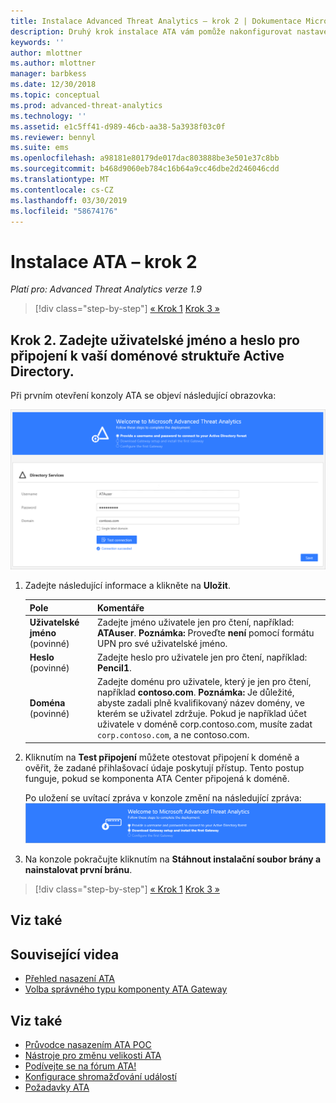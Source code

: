 ```yaml
---
title: Instalace Advanced Threat Analytics – krok 2 | Dokumentace Microsoftu
description: Druhý krok instalace ATA vám pomůže nakonfigurovat nastavení připojení k doméně na serveru ATA Center.
keywords: ''
author: mlottner
ms.author: mlottner
manager: barbkess
ms.date: 12/30/2018
ms.topic: conceptual
ms.prod: advanced-threat-analytics
ms.technology: ''
ms.assetid: e1c5ff41-d989-46cb-aa38-5a3938f03c0f
ms.reviewer: bennyl
ms.suite: ems
ms.openlocfilehash: a98181e80179de017dac803888be3e501e37c8bb
ms.sourcegitcommit: b468d9060eb784c16b64a9cc46dbe2d246046cdd
ms.translationtype: MT
ms.contentlocale: cs-CZ
ms.lasthandoff: 03/30/2019
ms.locfileid: "58674176"
---
```

# <a name="install-ata---step-2"></a>Instalace ATA – krok 2

*Platí pro: Advanced Threat Analytics verze 1.9*

> [!div class="step-by-step"]
> [« Krok 1](install-ata-step1.md)
> [Krok 3 »](install-ata-step3.md)

## <a name="step-2-provide-a-username-and-password-to-connect-to-your-active-directory-forest"></a>Krok 2. Zadejte uživatelské jméno a heslo pro připojení k vaší doménové struktuře Active Directory.

Při prvním otevření konzoly ATA se objeví následující obrazovka:

![Uvítání ATA fáze 1](media/ATA_1.7-welcome-provide-username.png)

1.  Zadejte následující informace a klikněte na **Uložit**.

    |Pole|Komentáře|
    |---------|------------|
    |**Uživatelské jméno** (povinné)|Zadejte jméno uživatele jen pro čtení, například: **ATAuser**. **Poznámka:** Proveďte **není** pomocí formátu UPN pro své uživatelské jméno.|
    |**Heslo** (povinné)|Zadejte heslo pro uživatele jen pro čtení, například: **Pencil1**.|
    |**Doména** (povinné)|Zadejte doménu pro uživatele, který je jen pro čtení, například **contoso.com**. **Poznámka:** Je důležité, abyste zadali plně kvalifikovaný název domény, ve kterém se uživatel zdržuje. Pokud je například účet uživatele v doméně corp.contoso.com, musíte zadat `corp.contoso.com`, a ne contoso.com.|

2. Kliknutím na **Test připojení** můžete otestovat připojení k doméně a ověřit, že zadané přihlašovací údaje poskytují přístup. Tento postup funguje, pokud se komponenta ATA Center připojená k doméně.    

    Po uložení se uvítací zpráva v konzole změní na následující zpráva: ![Uvítání ATA fáze 1 dokončeno](media/ATA_1.7-welcome-provide-username-finished.png)

3. Na konzole pokračujte kliknutím na **Stáhnout instalační soubor brány a nainstalovat první bránu**.


> [!div class="step-by-step"]
> [« Krok 1](install-ata-step1.md)
> [Krok 3 »](install-ata-step3.md)


## <a name="see-also"></a>Viz také
## <a name="related-videos"></a>Související videa
- [Přehled nasazení ATA](https://channel9.msdn.com/Shows/Microsoft-Security/Overview-of-ATA-Deployment-in-10-Minutes)
- [Volba správného typu komponenty ATA Gateway](https://channel9.msdn.com/Shows/Microsoft-Security/ATA-Deployment-Choose-the-Right-Gateway-Type)


## <a name="see-also"></a>Viz také
- [Průvodce nasazením ATA POC](http://aka.ms/atapoc)
- [Nástroje pro změnu velikosti ATA](http://aka.ms/atasizingtool)
- [Podívejte se na fórum ATA!](https://social.technet.microsoft.com/Forums/security/home?forum=mata)
- [Konfigurace shromažďování událostí](configure-event-collection.md)
- [Požadavky ATA](ata-prerequisites.md)
